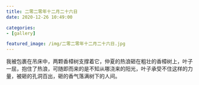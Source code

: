```yaml
---
title: 二零二零年十二月二十六日
date: 2020-12-26 10:49:00

categories:
- [gallery]

featured_image: /img/二零二零年十二月二十六日.jpg
---
```


我被包裹在吊床中，两颗香樟树支撑着它，仲夏的热浪砸在粗壮的香樟树上，叶子一屈，抱住了热浪，可随即而来的是不知从哪浇来的阳光，叶子承受不住这样的力量，被砸的孔洞百出，砸的香气落满树下的人间。